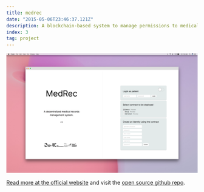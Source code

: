 ```yaml
---
title: medrec
date: "2015-05-06T23:46:37.121Z"
description: A blockchain-based system to manage permissions to medical records.
index: 3
tag: project
---
```


![altcaption](1.png)


<a href="https://medrec.media.mit.edu/" target="_blank">Read more at the official website</a> and visit the <a href="https://github.com/mitmedialab/medrec" target="_blank">open source github repo</a>.
